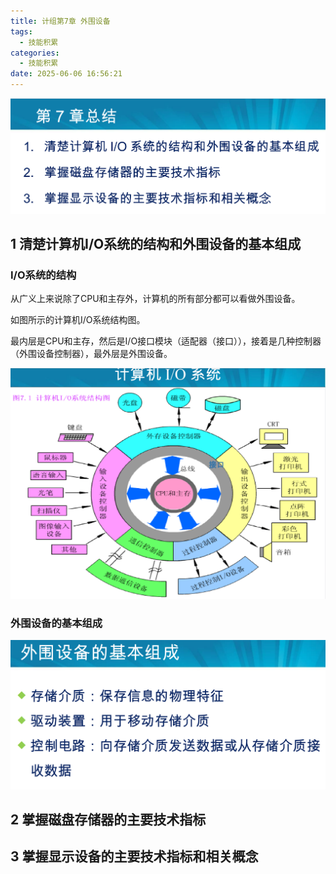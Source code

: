 ```yaml
---
title: 计组第7章 外围设备
tags:
  - 技能积累
categories:
  - 技能积累
date: 2025-06-06 16:56:21
---
```


![aa146c30e077551d1a6f265442957b22_](计组第7章-外围设备/aa146c30e077551d1a6f265442957b22_.png)

## 1 清楚计算机I/O系统的结构和外围设备的基本组成

### I/O系统的结构

从广义上来说除了CPU和主存外，计算机的所有部分都可以看做外围设备。

如图所示的计算机I/O系统结构图。

最内层是CPU和主存，然后是I/O接口模块（适配器（接口）），接着是几种控制器（外围设备控制器），最外层是外围设备。

![image-20250608115909513](计组第7章-外围设备/image-20250608115909513.png)

### 外围设备的基本组成

![image-20250608115755072](计组第7章-外围设备/image-20250608115755072.png)



## 2 掌握磁盘存储器的主要技术指标



## 3 掌握显示设备的主要技术指标和相关概念

